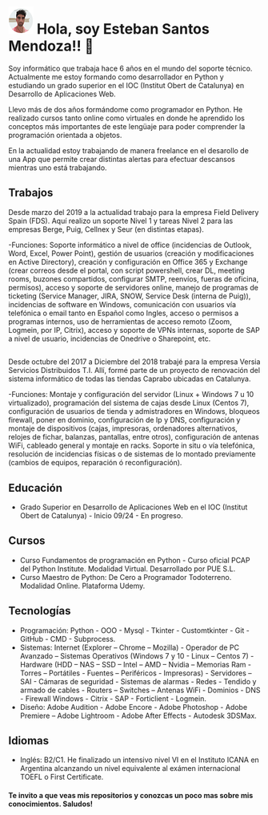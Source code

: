 # ![Imágen ilustrativa del juego.](./Perfil_Emoji.png) Hola, soy Esteban Santos Mendoza!! 👋 

Soy informático que trabaja hace 6 años en el mundo del soporte técnico. Actualmente me estoy formando como desarrollador en Python y estudiando un grado superior en el IOC (Institut Obert de Catalunya) en Desarrollo de Aplicaciones Web.

Llevo más de dos años formándome como programador en Python. He realizado cursos tanto online como virtuales en donde he aprendido los conceptos más importantes de este lengüaje para poder comprender la programación orientada a objetos. 

En la actualidad estoy trabajando de manera freelance en el desarollo de una App que permite crear distintas alertas para efectuar descansos mientras uno está trabajando. 

## Trabajos  

Desde marzo del 2019 a la actualidad trabajo para la empresa Field Delivery Spain (FDS). Aquí realizo un soporte Nivel 1 y tareas Nivel 2 para las empresas Berge, Puig, Cellnex y Seur (en distintas etapas).

-Funciones: Soporte informático a nivel de office (incidencias de Outlook, Word, Excel, Power Point), gestión de usuarios (creación y modificaciones en Active Directory), creación y configuración en Office 365 y Exchange (crear correos desde el portal, con script powershell, crear DL, meeting rooms, buzones compartidos, configurar SMTP, reenvíos, fueras de oficina, permisos), acceso y soporte de servidores online, manejo de programas de ticketing (Service Manager, JIRA, SNOW, Service Desk (interna de Puig)), incidencias de software en Windows, comunicación con usuarios vía telefónica o email tanto en Español como Ingles, acceso o permisos a programas internos, uso de herramientas de acceso remoto (Zoom, Logmein, por IP, Citrix), acceso y soporte de VPNs internas, soporte de SAP a nivel de usuario, incidencias de Onedrive o Sharepoint, etc.
##
Desde octubre del 2017 a Diciembre del 2018 trabajé para la empresa Versia Servicios Distribuidos T.I. Allí, formé parte de un proyecto de renovación del sistema informático de todas las tiendas Caprabo ubicadas en Catalunya.
  
-Funciones: Montaje y configuración del servidor (Linux + Windows 7 u 10 virtualizado), programación del sistema de cajas desde Linux (Centos 7), configuración de usuarios de tienda y admistradores en Windows, bloqueos firewall, poner en dominio, configuración de Ip y DNS, configuración y montaje de dispositivos (cajas, impresoras, ordenadores alternativos, relojes de fichar, balanzas, pantallas, entre otros), configuración de antenas WiFi, cableado  general y montaje en racks. Soporte in situ o vía telefónica, resolución de incidencias físicas o de sistemas de lo montado previamente (cambios de equipos, reparación ó reconfiguración).

## Educación

* Grado Superior en Desarrollo de Aplicaciones Web en el IOC (Institut Obert de Catalunya) - Inicio 09/24 - En progreso.

## Cursos  

* Curso Fundamentos de programación en Python - Curso oficial PCAP del Python Institute. Modalidad Virtual. Desarrollado por PUE S.L.
* Curso Maestro de Python: De Cero a Programador Todoterreno. Modalidad Online. Plataforma Udemy.

## Tecnologías  

* Programación: Python - OOO - Mysql - Tkinter - Customtkinter - Git - GitHub -  CMD - Subprocess.
* Sistemas: Internet (Explorer – Chrome – Mozilla) - Operador de PC Avanzado – Sistemas Operativos (Windows 7 y 10 - Linux – Centos 7) - Hardware (HDD – NAS – SSD – Intel – AMD – Nvidia – Memorias Ram - Torres – Portátiles - Fuentes – Periféricos - Impresoras) - Servidores – SAI - Cámaras de seguridad - Sistemas de alarmas - Redes - Tendido y armado de cables - Routers – Switches – Antenas WiFi - Dominios - DNS - Firewall Windows - Citrix - SAP - Forticlient - Logmein.
* Diseño: Adobe Audition - Adobe Encore - Adobe Photoshop - Adobe Premiere – Adobe Lightroom - Adobe After Effects - Autodesk 3DSMax.  

## Idiomas  

* Inglés: B2/C1. He finalizado un intensivo nivel VI en el Instituto ICANA en Argentina alcanzando un nivel equivalente al exámen internacional TOEFL o First Certificate.  


#### Te invito a que veas mis repositorios y conozcas un poco mas sobre mis conocimientos. Saludos!
